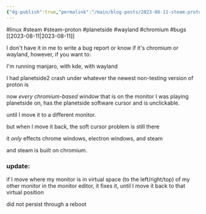```yaml
---
{"dg-publish":true,"permalink":"/main/blog-posts/2023-08-11-steam-proton-and-wayland-software-cursor-bug/","noteIcon":"","created":"2023-08-11T23:32:52.832-04:00","updated":"2023-10-06T22:50:06.844-04:00"}
---
```


#linux #steam #steam-proton #planetside #wayland #chromium #bugs
[[2023-08-11\|2023-08-11]]

I don't have it in me to write a bug report or know if it's chromium or wayland, however, if you want to:

I'm running manjaro, with kde, with wayland

I had planetside2 crash under whatever the newest non-testing version of proton is

now _every chromium-based window_ that is on the monitor I was playing planetside on, has the planetside software cursor and is unclickable.

until I move it to a different monitor.

but when I move it back, the soft cursor problem is still there

it _only_ effects chrome windows, electron windows, and steam

and steam is built on chromium.

### update:

if I move where my monitor is in virtual space (to the left/right/top) of my other monitor in the monitor editor, it fixes it, until I move it back to that virtual position

did not persist through a reboot